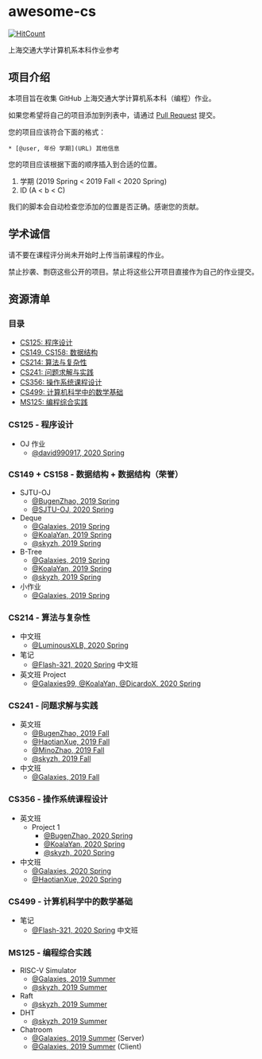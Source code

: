 # awesome-cs

[![HitCount](http://hits.dwyl.com/SJTU-CSE/awesome-cs.svg)](http://hits.dwyl.com/SJTU-CSE/awesome-cs)

上海交通大学计算机系本科作业参考


## 项目介绍

本项目旨在收集 GitHub 上海交通大学计算机系本科（编程）作业。

如果您希望将自己的项目添加到列表中，请通过 [Pull Request](https://github.com/SJTU-CSE/awesome-cs/pulls) 提交。

您的项目应该符合下面的格式：
```
* [@user, 年份 学期](URL) 其他信息
```

您的项目应该根据下面的顺序插入到合适的位置。

1. 学期 (2019 Spring < 2019 Fall < 2020 Spring)
2. ID (A < b < C)

我们的脚本会自动检查您添加的位置是否正确。感谢您的贡献。

## 学术诚信

请不要在课程评分尚未开始时上传当前课程的作业。

禁止抄袭、剽窃这些公开的项目。禁止将这些公开项目直接作为自己的作业提交。

## 资源清单

### 目录

* [CS125: 程序设计](#cs125)
* [CS149, CS158: 数据结构](#cs149)
* [CS214: 算法与复杂性](#cs214)
* [CS241: 问题求解与实践](#cs241)
* [CS356: 操作系统课程设计](#cs356)
* [CS499: 计算机科学中的数学基础](#cs499)
* [MS125: 编程综合实践](#ms125)

<a name="cs125"></a>
### CS125 - 程序设计

* OJ 作业
   * [@david990917, 2020 Spring](https://github.com/david990917/My-Computer-Science-Learning/tree/master/CPP-Programming-Course)

<a name="cs149"></a>
### CS149 + CS158 - 数据结构 + 数据结构（荣誉）

* SJTU-OJ
    * [@BugenZhao, 2019 Spring](https://github.com/BugenZhao/DataStructure-OJ)
    * [@SJTU-OJ, 2020 Spring](https://github.com/SJTU-OJ/SJTU-OJ.github.io)
* Deque
    * [@Galaxies, 2019 Spring](https://github.com/Galaxies99/CS158-Project-Deque)
    * [@KoalaYan, 2019 Spring](https://github.com/KoalaYan/2019-CS158-DS_Project-deque)
    * [@skyzh, 2019 Spring](https://github.com/skyzh/data-structure-deque)
* B-Tree
    * [@Galaxies, 2019 Spring](https://github.com/Galaxies99/CS158-Project-BTree)
    * [@KoalaYan, 2019 Spring](https://github.com/KoalaYan/2019-CS158-DS_Project-BTree)
    * [@skyzh, 2019 Spring](https://github.com/skyzh/BPlusTree)
* 小作业
    * [@Galaxies, 2019 Spring](https://github.com/Galaxies99/CS158-Homework)

<a name="cs214"></a>
### CS214 - 算法与复杂性

* 中文班
    * [@LuminousXLB, 2020 Spring](https://github.com/LuminousXLB/Algorithms-Notes)
* 笔记
    * [@Flash-321, 2020 Spring](https://github.com/Flash-321/Course-Note-CS-SJTU-2019-2020-2) 中文班
* 英文班 Project
    * [@Galaxies99, @KoalaYan, @DicardoX, 2020 Spring](https://github.com/Galaxies99/CS214-Project) 

<a name="cs241"></a>
### CS241 - 问题求解与实践

* 英文班
    * [@BugenZhao, 2019 Fall](https://github.com/BugenZhao/MTAnalyzer)
    * [@HaotianXue, 2019 Fall](https://github.com/xavihart/CS241_QtProj)
    * [@MinoZhao, 2019 Fall](https://github.com/doctormin/Hangzhou-Metro-Data-Visualizer)
    * [@skyzh, 2019 Fall](https://github.com/skyzh/Meteor)
* 中文班
    * [@Galaxies, 2019 Fall](https://github.com/Galaxies99/CS241-CourseData)

<a name="cs356"></a>
### CS356 - 操作系统课程设计

* 英文班
    * Project 1
        * [@BugenZhao, 2020 Spring](https://github.com/BugenZhao/OSProject1)
        * [@KoalaYan, 2020 Spring](https://github.com/KoalaYan/2020-CS356-Osprj1-AnroidProcessTree)
        * [@skyzh, 2020 Spring](https://github.com/iskyzh/pstree_android)
* 中文班
    * [@Galaxies, 2020 Spring](https://github.com/Galaxies99/CS307-Projects)
    * [@HaotianXue, 2020 Spring](https://github.com/xavihart/OS-Lab)

<a name="cs499"></a>
### CS499 - 计算机科学中的数学基础

* 笔记
    * [@Flash-321, 2020 Spring](https://github.com/Flash-321/Course-Note-CS-SJTU-2019-2020-2) 中文班

<a name="ms125"></a>
### MS125 - 编程综合实践

* RISC-V Simulator
    * [@Galaxies, 2019 Summer](https://github.com/Galaxies99/MS125-RISCV-simulator)
    * [@skyzh, 2019 Summer](https://github.com/skyzh/RISCV-Simulator)
* Raft
    * [@skyzh, 2019 Summer](https://github.com/iskyzh/raft)
* DHT
    * [@skyzh, 2019 Summer](https://github.com/skyzh/go-dht)
* Chatroom
    * [@Galaxies, 2019 Summer](https://github.com/Galaxies99/MS125-chatroom-server) (Server)
    * [@Galaxies, 2019 Summer](https://github.com/Galaxies99/MS125-chatroom-client) (Client)
